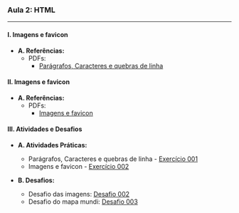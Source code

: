 ### **Aula 2: HTML**

---

#### **I. Imagens e favicon**

- **A. Referências:**
  - PDFs:
    - [Parágrafos, Caracteres e quebras de linha](../referencias/curso-html-css-gustavo-guanabara/aulas-pdf/05%20-%20Caracteres,%20parágrafos%20e%20quebras%20de%20linha.pdf)
    


#### **II. Imagens e favicon**

- **A. Referências:**
  - PDFs:
    - [Imagens e favicon](../referencias/curso-html-css-gustavo-guanabara/aulas-pdf/06%20-%20Imagens%20e%20Favicon.pdfreferencias/)


#### **III. Atividades e Desafios**

- **A. Atividades Práticas:**
    - Parágrafos, Caracteres e quebras de linha - [Exercício 001](../exercicios/exercicio-001)
    - Imagens e favicon - [Exercício 002](../exercicios/exercicio-002)

- **B. Desafios:**
    - Desafio das imagens: [Desafio 002](../referencias/curso-html-css-gustavo-guanabara/desafios/modulo-01/d002/)
    - Desafio do mapa mundi: [Desafio 003](../referencias/curso-html-css-gustavo-guanabara/desafios/modulo-01/d003/)